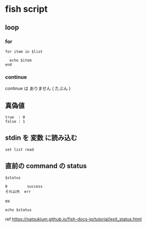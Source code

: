 
# fish script


## loop

### for

```
for item in $list

  echo $item
end
```


### continue

continue は ありません ( たぶん )


## 真偽値

```
true  : 0
false : 1
```


## stdin を 変数 に読み込む 

```
set list read
```


## 直前の command の status

```
$status
```

```
0         success
それ以外  err
```

ex

```
echo $status
```

ref
https://natsukium.github.io/fish-docs-jp/tutorial/exit_status.html



